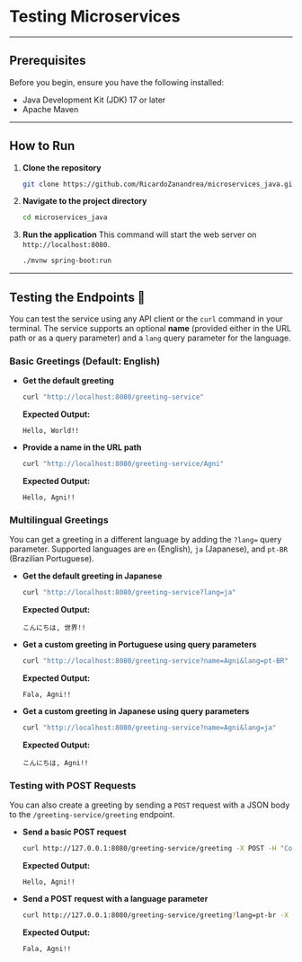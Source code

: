 # Testing Microservices

---
## Prerequisites

Before you begin, ensure you have the following installed:
* Java Development Kit (JDK) 17 or later
* Apache Maven

---
## How to Run

1.  **Clone the repository**
    ```bash
    git clone https://github.com/RicardoZanandrea/microservices_java.git
    ```

2.  **Navigate to the project directory**
    ```bash
    cd microservices_java
    ```

3.  **Run the application**
    This command will start the web server on `http://localhost:8080`.
    ```bash
    ./mvnw spring-boot:run
    ```

---
## Testing the Endpoints 🚀

You can test the service using any API client or the `curl` command in your terminal. The service supports an optional **name** (provided either in the URL path or as a query parameter) and a `lang` query parameter for the language.

### Basic Greetings (Default: English)

* **Get the default greeting**
    ```bash
    curl "http://localhost:8080/greeting-service"
    ```
    **Expected Output:**
    ```
    Hello, World!!
    ```

* **Provide a name in the URL path**
    ```bash
    curl "http://localhost:8080/greeting-service/Agni"
    ```
    **Expected Output:**
    ```
    Hello, Agni!!
    ```

### Multilingual Greetings

You can get a greeting in a different language by adding the `?lang=` query parameter. Supported languages are `en` (English), `ja` (Japanese), and `pt-BR` (Brazilian Portuguese).

* **Get the default greeting in Japanese**
    ```bash
    curl "http://localhost:8080/greeting-service?lang=ja"
    ```
    **Expected Output:**
    ```
    こんにちは, 世界!!
    ```

* **Get a custom greeting in Portuguese using query parameters**
    ```bash
    curl "http://localhost:8080/greeting-service?name=Agni&lang=pt-BR"
    ```
    **Expected Output:**
    ```
    Fala, Agni!!
    ```

* **Get a custom greeting in Japanese using query parameters**
    ```bash
    curl "http://localhost:8080/greeting-service?name=Agni&lang=ja"
    ```
    **Expected Output:**
    ```
    こんにちは, Agni!!
    ```


### Testing with POST Requests

You can also create a greeting by sending a `POST` request with a JSON body to the `/greeting-service/greeting` endpoint.

* **Send a basic POST request**
    ```bash
    curl http://127.0.0.1:8080/greeting-service/greeting -X POST -H "Content-Type: application/json" -d '{"name": "Agni"}'
    ```
    **Expected Output:**
    ```
    Hello, Agni!!
    ```

* **Send a POST request with a language parameter**
    ```bash
    curl http://127.0.0.1:8080/greeting-service/greeting?lang=pt-br -X POST -H "Content-Type: application/json" -d '{"name": "Agni"}'
    ```
    **Expected Output:**
    ```
    Fala, Agni!!
    ```
